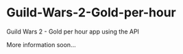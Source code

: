 # Guild-Wars-2-Gold-per-hour
Guild Wars 2 - Gold per hour app using the API

More information soon...
